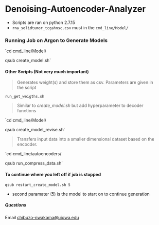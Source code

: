 # Denoising-Autoencoder-Analyzer

* Scripts are ran on python 2.7.15
* `rna_solidtumor_tcgahnsc.csv` must in the `cmd_line/Model/`

### Running Job on Argon to Generate Models

`cd cmd_line/Model/

qsub create_model.sh`

#### Other Scripts (Not very much important)

> Generates weight(s) and store them as csv. Parameters are given in the script

`run_get_weigths.sh
`
> Similar to *create_model.sh* but add hyperparameter to decoder functions

`cd cmd_line/Model/

qsub create_model_revise.sh` 

> Transfers input data into a smaller dimensional dataset based on the encocder. 

`cd cmd_line/autoencoders/

qsub run_compress_data.sh`


#### To continue where you left off if job is stopped 
`qsub restart_create_model.sh 5`

* second paramater (5) is the model to start on to continue generation

##### Questions
Email chibuzo-nwakama@uiowa.edu
